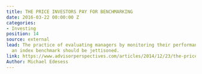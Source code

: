 ```yaml
---
title: THE PRICE INVESTORS PAY FOR BENCHMARKING
date: 2016-03-22 00:00:00 Z
categories:
- Investing
position: 14
source: external
lead: The practice of evaluating managers by monitoring their performance against
  an index benchmark should be jettisoned.
link: https://www.advisorperspectives.com/articles/2014/12/23/the-price-all-investors-pay-for-benchmarking
Author: Michael Edesess
---
```


